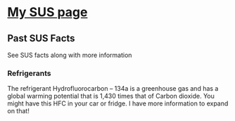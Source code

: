 # [My SUS page](https://spo-works.github.io/SUStainability/)

## Past SUS Facts

See SUS facts along with more information
### Refrigerants
The refrigerant Hydrofluorocarbon – 134a is a greenhouse gas and has a global warming potential that is 1,430 times that of Carbon dioxide. You might have this HFC in your car or fridge.
I have more information to expand on that!

